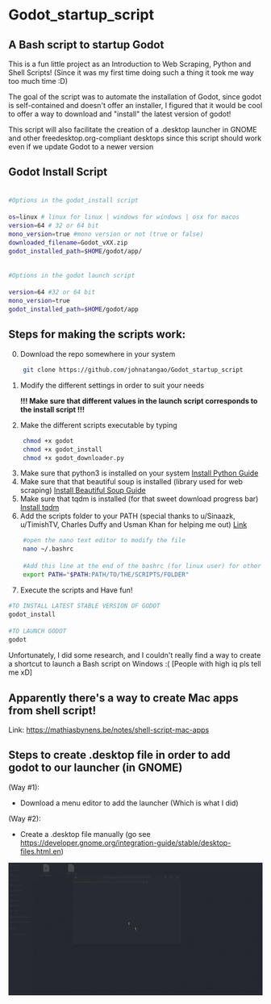 # Godot_startup_script
## A Bash script to startup Godot


This is a fun little project as an Introduction to Web Scraping, Python and Shell Scripts! (Since it was my first time doing such a thing it took me way too much time :D)

The goal of the script was to automate the installation of Godot, since godot is self-contained and doesn't offer an installer, I figured that it would be cool to offer a way to download and "install" the latest version of godot!

This script will also facilitate the creation of a .desktop launcher in GNOME and other freedesktop.org-compliant desktops since this script should work even if we update Godot to a newer version

## Godot Install Script

```Bash

#Options in the godot_install script

os=linux # linux for linux | windows for windows | osx for macos
version=64 # 32 or 64 bit
mono_version=true #mono version or not (true or false)
downloaded_filename=Godot_vXX.zip
godot_installed_path=$HOME/godot/app/

```

```Bash

#Options in the godot launch script

version=64 #32 or 64 bit
mono_version=true
godot_installed_path=$HOME/godot/app

```

## Steps for making the scripts work:

0. Download the repo somewhere in your system
```Bash
    git clone https://github.com/johnatangao/Godot_startup_script
```
1. Modify the different settings in order to suit your needs

    **!!! Make sure that different values in the launch script corresponds to the install script !!!**

2. Make the different scripts executable by typing
```Bash
    chmod +x godot
    chmod +x godot_install
    chmod +x godot_downloader.py
```
3. Make sure that python3 is installed on your system [Install Python Guide](https://realpython.com/installing-python/)
4. Make sure that that beautiful soup is installed (library used for web scraping) [Install Beautiful Soup Guide](https://www.pythonforbeginners.com/beautifulsoup/beautifulsoup-4-python)
5. Make sure that tqdm is installed (for that sweet download progress bar) [Install tqdm](https://pypi.org/project/tqdm/)
6. Add the scripts folder to your PATH (special thanks to u/Sinaazk, u/TimishTV, Charles Duffy and Usman Khan for helping me out) [Link](https://gist.github.com/nex3/c395b2f8fd4b02068be37c961301caa7)
```Bash
    #open the nano text editor to modify the file
    nano ~/.bashrc

    #Add this line at the end of the bashrc (for linux user) for other OSes please consult the link I provided file and restart the terminal
    export PATH="$PATH:PATH/TO/THE/SCRIPTS/FOLDER"

```
7. Execute the scripts and Have fun!
```Bash
#TO INSTALL LATEST STABLE VERSION OF GODOT 
godot_install

#TO LAUNCH GODOT 
godot
```



Unfortunately, I did some research, and I couldn't really find a way to create a shortcut to launch a Bash script on Windows :( [People with high iq pls tell me xD]

## Apparently there's a way to create Mac apps from shell script!
Link: https://mathiasbynens.be/notes/shell-script-mac-apps 

## Steps to create .desktop file in order to add godot to our launcher (in GNOME)

(Way #1):
- Download a menu editor to add the launcher (Which is what I did)

(Way #2):
- Create a .desktop file manually (go see https://developer.gnome.org/integration-guide/stable/desktop-files.html.en)

![Godot Startup GIF](gif/godot_startup.gif)